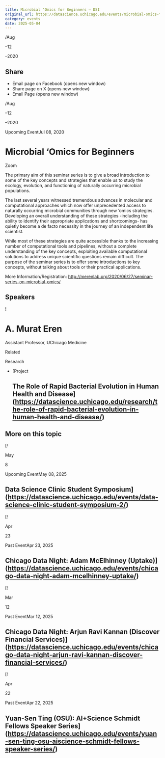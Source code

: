 ```yaml
---
title: Microbial ‘Omics for Beginners – DSI
original_url: https://datascience.uchicago.edu/events/microbial-omics-for-beginners
category: events
date: 2025-05-04
---
```


/Aug

–12

–2020

## Share

* Email page on Facebook (opens new window)
* Share page on X (opens new window)
* Email Page (opens new window)

<!-- Table-like structure detected -->

/Aug

–12

–2020

Upcoming EventJul 08, 2020

# Microbial ‘Omics for Beginners

Zoom

The primary aim of this seminar series is to give a broad introduction to some of the key concepts and strategies that enable us to study the ecology, evolution, and functioning of naturally occurring microbial populations.

The last several years witnessed tremendous advances in molecular and computational approaches which now offer unprecedented access to naturally occurring microbial communities through new ‘omics strategies. Developing an overall understanding of these strategies -including the ability to identify their appropriate applications and shortcomings- has quietly become a de facto necessity in the journey of an independent life scientist.

While most of these strategies are quite accessible thanks to the increasing number of computational tools and pipelines, without a complete understanding of the key concepts, exploiting available computational solutions to address unique scientific questions remain difficult. The purpose of the seminar series is to offer some introductions to key concepts, without talking about tools or their practical applications.

More Information/Registration: <http://merenlab.org/2020/06/27/seminar-series-on-microbial-omics/>

## Speakers

<!-- Table-like structure detected -->

! 

# A. Murat Eren

Assistant Professor, UChicago Medicine

Related

Research

* [Project

  ## The Role of Rapid Bacterial Evolution in Human Health and Disease](https://datascience.uchicago.edu/research/the-role-of-rapid-bacterial-evolution-in-human-health-and-disease/)

## More on this topic

[!

May

8

Upcoming EventMay 08, 2025

## Data Science Clinic Student Symposium](https://datascience.uchicago.edu/events/data-science-clinic-student-symposium-2/)
[!

Apr

23

Past EventApr 23, 2025

## Chicago Data Night: Adam McElhinney (Uptake)](https://datascience.uchicago.edu/events/chicago-data-night-adam-mcelhinney-uptake/)
[!

Mar

12

Past EventMar 12, 2025

## Chicago Data Night: Arjun Ravi Kannan (Discover Financial Services)](https://datascience.uchicago.edu/events/chicago-data-night-arjun-ravi-kannan-discover-financial-services/)
[!

Apr

22

Past EventApr 22, 2025

## Yuan-Sen Ting (OSU): AI+Science Schmidt Fellows Speaker Series](https://datascience.uchicago.edu/events/yuan-sen-ting-osu-aiscience-schmidt-fellows-speaker-series/)